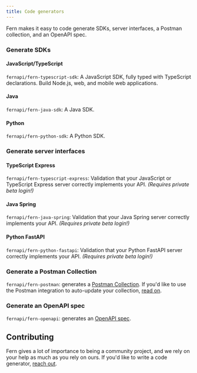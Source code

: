 ```yaml
---
title: Code generators
---
```


Fern makes it easy to code generate SDKs, server interfaces, a Postman collection, and an OpenAPI spec.

### Generate SDKs

#### JavaScript/TypeScript

`fernapi/fern-typescript-sdk`: A JavaScript SDK, fully typed with TypeScript declarations. Build Node.js, web, and mobile web applications.

#### Java

`fernapi/fern-java-sdk`: A Java SDK.

#### Python

`fernapi/fern-python-sdk`: A Python SDK.

### Generate server interfaces

#### TypeScript Express

`fernapi/fern-typescript-express`: Validation that your JavaScript or TypeScript Express server correctly implements your API. _(Requires private beta login!)_

#### Java Spring

`fernapi/fern-java-spring`: Validation that your Java Spring server correctly implements your API. _(Requires private beta login!)_

#### Python FastAPI

`fernapi/fern-python-fastapi`: Validation that your Python FastAPI server correctly implements your API. _(Requires private beta login!)_

### Generate a Postman Collection

`fernapi/fern-postman`: generates a [Postman Collection](https://www.postman.com/collection). If you'd like to use the Postman integration to auto-update your collection, [read on](../features/postman.md).

### Generate an OpenAPI spec

`fernapi/fern-openapi`: generates an [OpenAPI spec](https://swagger.io/resources/open-api/).

## Contributing

Fern gives a lot of importance to being a community project, and we rely on your help as much as you rely on ours. If you'd like to write a code generator, [reach out](mailto:hey@buildwithfern.com?subject=I'm%20interested%20in%20writing%20a%20code%20generator).
